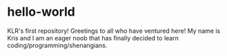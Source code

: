 # hello-world
KLR's first repository!
Greetings to all who have ventured here! My name is Kris and I am an eager noob that has finally decided to learn coding/programming/shenangians. 
